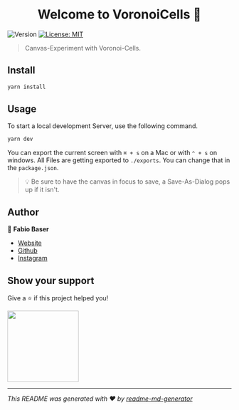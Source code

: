 <h1 align="center">Welcome to VoronoiCells 👋</h1>
<p>
  <img alt="Version" src="https://img.shields.io/badge/version-1.0.0-blue.svg?cacheSeconds=2592000" />
  <a href="#" target="_blank">
    <img alt="License: MIT" src="https://img.shields.io/badge/License-MIT-yellow.svg" />
  </a>
</p>

> Canvas-Experiment with Voronoi-Cells.

## Install

```sh
yarn install
```

## Usage

To start a local development Server, use the following command.

```sh
yarn dev
```

You can export the current screen with `⌘ + s` on a Mac or with `⌃ + s` on windows.
All Files are getting exported to `./exports`. You can change that in the `package.json`.

> 💡 Be sure to have the canvas in focus to save, a Save-As-Dialog pops up if it isn't.

## Author

👤 **Fabio Baser**

- [Website](https:fabiobaser.de)
- [Github](https://github.com/fabiobaser)
- [Instagram](https://www.instagram.com/fabiobaser/)

## Show your support

Give a ⭐️ if this project helped you!

<a href="https://www.patreon.com/fabiobaser">
  <img src="https://c5.patreon.com/external/logo/become_a_patron_button@2x.png" width="160">
</a>

---

_This README was generated with ❤️ by [readme-md-generator](https://github.com/kefranabg/readme-md-generator)_

